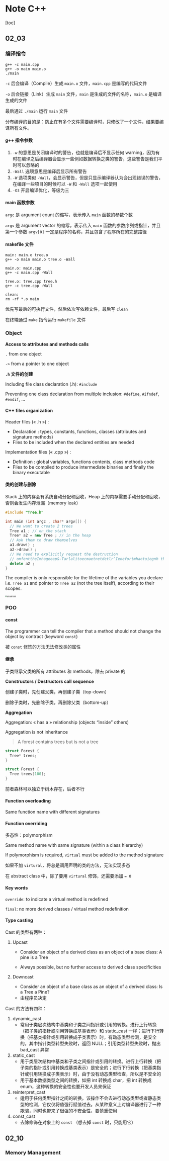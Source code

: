 # Note C++

[toc]

## 02_03

### 编译指令

```
g++ -c main.cpp
g++ -o main main.o
./main
```

`-c` 后会编译（Compile）生成 `main.o` 文件，`main.cpp` 是编写的代码文件

`-o` 后会链接（Link）生成 `main` 文件，`main` 是生成的文件的名称，`main.o` 是编译生成的文件

最后通过 `./main` 运行 `main` 文件

分布编译的目的是：防止在有多个文件需要编译时，只修改了一个文件，结果要编译所有文件。

#### g++ 指令参数

1. `-w` 的意思是关闭编译时的警告，也就是编译后不显示任何 warning，因为有时在编译之后编译器会显示一些例如数据转换之类的警告，这些警告是我们平时可以忽略的
2. `-Wall` 选项意思是编译后显示所有警告
3. `-W` 选项类似 `-Wall`，会显示警告，但是只显示编译器认为会出现错误的警告，在编译一些项目的时候可以 `-W` 和 `-Wall` 选项一起使用
4. `-O3` 开启编译优化，等级为三

#### main 函数参数

`argc` 是 argument count 的缩写，表示传入 `main` 函数的参数个数

`argv` 是 argument vector 的缩写，表示传入 `main` 函数的参数序列或指针，并且第一个参数 `argv[0]` 一定是程序的名称，并且包含了程序所在的完整路径

#### makefile 文件

```
main: main.o tree.o
g++ -o main main.o tree.o -Wall

main.o: main.cpp
g++ -c main.cpp -Wall

tree.o: tree.cpp tree.h 
g++ -c tree.cpp -Wall

clean:
rm -rf *.o main
```

优先写最后的可执行文件，然后依次写依赖文件，最后写 `clean`

在终端通过 `make` 指令运行 `makefile` 文件

### Object

**Access to attributes and methods calls**

`.` from one object

`->` from a pointer to one object

**`.h` 文件的创建**

Including file class declaration (.h): `#include`

Preventing one class declaration from multiple inclusion: `#define`, `#ifndef`, `#endif`, ...

#### C++ files organization

Header files (« .h ») :

* Declaration : types, constants, functions, classes (attributes and signature methods)
* Files to be included when the declared entities are needed

Implementation files (« .cpp ») :

* Definition : global variables, functions contents, class methods code
* Files to be compiled to produce intermediate binaries and finally the binary executable

#### 类的创建与删除

Stack 上的内存会有系统自动分配和回收，Heap 上的内存需要手动分配和回收，否则会发生内存泄漏（memory leak）

```c++
#include "Tree.h"

int main (int argc , char* argv[]) {
  // We want to create 2 trees
  Tree a1 ; // on the stack 
  Tree* a2 = new Tree ; // in the heap
  // Ask them to draw themselves 
  a1.draw() ;
  a2->draw() ;
  // We need to explicitly request the destruction 
  // omfenttheImhageeap&-Tarlalitoecmaetnetdetlr’Ienefortmhaotuiognh the pointer a2
  delete a2 ; 
}
```

The compiler is only responsible for the lifetime of the variables you declare i.e. `Tree a1` and pointer to `Tree a2` (not the tree itself), according to their scopes.

<img src="https://github.com/CALEB-jiale/CppNote/blob/main/02_03/类的创建与删除.png?raw=true" alt="类的创建与删除" style="zoom:30%;" />

### POO

#### const

The programmer can tell the compiler that a method should not change the object by contract (keyword `const`)

被 `const` 修饰的方法无法修改类的属性

#### 继承

子类继承父类的所有 attributes 和 methods，除去 private 的

**Constructors / Destructors call sequence**

创建子类时，先创建父类，再创建子类（top-down）

删除子类时，先删除子类，再删除父类（bottom-up）

**Aggregation**

Aggregation: « has a » relationship (objects “inside” others)

Aggregation is not inheritance

> A forest contains trees but is not a tree

```c++
struct Forest {
  Tree* trees;
}

struct Forest {
  Tree trees[100];
}
```

前者森林可以独立于树木存在，后者不行

#### Function overloading

Same function name with different signatures

#### Function overriding

多态性：polymorphism

Same method name with same signature (within a class hierarchy)

If polymorphism is required, `virtual` must be added to the method signature

如果不加 `virtural`，将总是调用声明的类的方法，无法实现多态

在 abstract class 中，除了要用 `virtural` 修饰，还需要添加 `= 0`

#### Key words

`override`: to indicate a virtual method is redefined

`final`: no more derived classes / virtual method redefinition

#### Type casting

Cast 的类型有两种：

1. Upcast

   - Consider an object of a derived class as an object of a base class: A pine is a Tree

   - Always possible, but no further access to derived class specificities

2. Downcast

   - Consider an object of a base class as an object of a derived class: Is a Tree a Pine?
   - 由程序员决定

Cast 的方法有四种：

1. dynamic_cast
   - 常用于类层次结构中基类和子类之间指针或引用的转换。进行上行转换（把子类的指针或引用转换成基类表示）和 static_cast 一样；进行下行转换（把基类指针或引用转换成子类表示）时，有动态类型检测，是安全的。其中指针类型转型失败时，返回 NULL；引用类型转型失败时，抛出 bad_cast 异常
2. static_cast
   - 用于类层次结构中基类和子类之间指针或引用的转换。进行上行转换（把子类的指针或引用转换成基类表示）是安全的；进行下行转换（把基类指针或引用转换成子类表示）时，由于没有动态类型检查，所以是不安全的
   - 用于基本数据类型之间的转换，如把 int 转换成 char，把 int 转换成 enum，这种转换的安全性也要开发人员来保证
3. reinterpret_cast
   - 适用于任何类型指针之间的转换。该操作不会去进行动态类型或者静态类型的检测，它仅仅将值强行赋值过去。从某种意义上对编译器进行了一种欺骗，同时也带来了很强的不安全性，要慎重使用
4. const_cast
   - 去除修饰在对象上的 `const` （想去掉 `const` 时，只能用它）

## 02_10

### Memory Management




